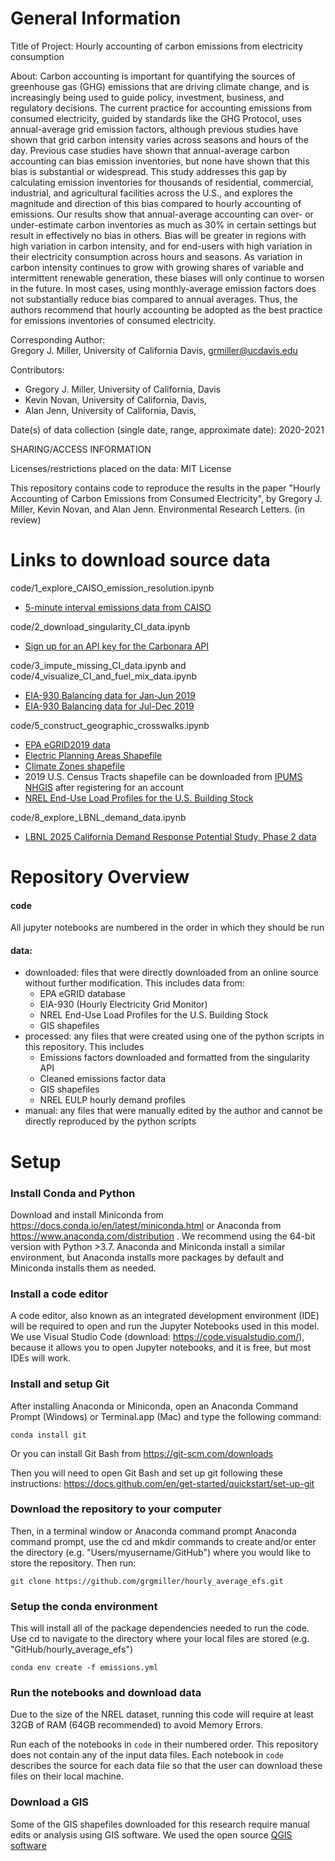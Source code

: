 # General Information

Title of Project: Hourly accounting of carbon emissions from electricity consumption

About: Carbon accounting is important for quantifying the sources of greenhouse gas (GHG) emissions that are driving climate change, and is increasingly being used to guide policy, investment, business, and regulatory decisions. The current practice for accounting emissions from consumed electricity, guided by standards like the GHG Protocol, uses annual-average grid emission factors, although previous studies have shown that grid carbon intensity varies across seasons and hours of the day. Previous case studies have shown that annual-average carbon accounting can bias emission inventories, but none have shown that this bias is substantial or widespread. This study addresses this gap by calculating emission inventories for thousands of residential, commercial, industrial, and agricultural facilities across the U.S., and explores the magnitude and direction of this bias compared to hourly accounting of emissions. Our results show that annual-average accounting can over- or under-estimate carbon inventories as much as 30% in certain settings but result in effectively no bias in others. Bias will be greater in regions with high variation in carbon intensity, and for end-users with high variation in their electricity consumption across hours and seasons.  As variation in carbon intensity continues to grow with growing shares of variable and intermittent renewable generation, these biases will only continue to worsen in the future. In most cases, using monthly-average emission factors does not substantially reduce bias compared to annual averages. Thus, the authors recommend that hourly accounting be adopted as the best practice for emissions inventories of consumed electricity.   


Corresponding Author:  
  Gregory J. Miller, University of California Davis, grmiller@ucdavis.edu

Contributors:

- Gregory J. Miller, University of California, Davis
- Kevin Novan, University of California, Davis,
- Alan Jenn, University of California, Davis, 

Date(s) of data collection (single date, range, approximate date): 2020-2021

SHARING/ACCESS INFORMATION

Licenses/restrictions placed on the data: MIT License

This repository contains code to reproduce the results in the paper "Hourly Accounting of Carbon Emissions from Consumed Electricity", by Gregory J. Miller, Kevin Novan, and Alan Jenn. Environmental Research Letters. (in review)


# Links to download source data

code/1_explore_CAISO_emission_resolution.ipynb

- [5-minute interval emissions data from CAISO](https://raw.githubusercontent.com/grgmiller/CAISO_data/master/CAISOdata.csv)

code/2_download_singularity_CI_data.ipynb

- [Sign up for an API key for the Carbonara API](https://carbonara.singularity.energy/app/signup)

code/3_impute_missing_CI_data.ipynb and code/4_visualize_CI_and_fuel_mix_data.ipynb
- [EIA-930 Balancing data for Jan-Jun 2019](https://www.eia.gov/electricity/gridmonitor/sixMonthFiles/EIA930_BALANCE_2019_Jul_Dec.csv)
- [EIA-930 Balancing data for Jul-Dec 2019](https://www.eia.gov/electricity/gridmonitor/sixMonthFiles/EIA930_BALANCE_2019_Jan_Jun.csv)

code/5_construct_geographic_crosswalks.ipynb
- [EPA eGRID2019 data](https://www.epa.gov/sites/default/files/2021-02/egrid2019_data.xlsx)
- [Electric Planning Areas Shapefile](https://hifld-geoplatform.opendata.arcgis.com/datasets/geoplatform::electric-planning-areas-1/explor)
- [Climate Zones shapefile](https://atlas.eia.gov/datasets/eia::climate-zones-doe-building-america-program/explore?location=35.902577%2C-95.221420%2C4.90)
- 2019 U.S. Census Tracts shapefile can be downloaded from [IPUMS NHGIS](https://www.nhgis.org/) after registering for an account
- [NREL End-Use Load Profiles for the U.S. Building Stock](https://data.openei.org/s3_viewer?bucket=oedi-data-lake&prefix=nrel-pds-building-stock%2Fend-use-load-profiles-for-us-building-stock%2F)

code/8_explore_LBNL_demand_data.ipynb
- [LBNL 2025 California Demand Response Potential Study, Phase 2 data](https://buildings.lbl.gov/download-page-2025-california-demand-response)

# Repository Overview

#### code
All jupyter notebooks are numbered in the order in which they should be run

#### data:
- downloaded:  files that were directly downloaded from an online source without further modification. This includes data from:
  - EPA eGRID database
  - EIA-930 (Hourly Electricity Grid Monitor)
  - NREL End-Use Load Profiles for the U.S. Building Stock
  - GIS shapefiles
- processed: any files that were created using one of the python scripts in this repository. This includes
  - Emissions factors downloaded and formatted from the singularity API
  - Cleaned emissions factor data
  - GIS shapefiles
  - NREL EULP hourly demand profiles
- manual: any files that were manually edited by the author and cannot be directly reproduced by the python scripts

# Setup
### Install Conda and Python
Download and install Miniconda from https://docs.conda.io/en/latest/miniconda.html or Anaconda from https://www.anaconda.com/distribution . We recommend using the 64-bit version with Python >3.7. Anaconda and Miniconda install a similar environment, but Anaconda installs more packages by default and Miniconda installs them as needed.
### Install a code editor 
A code editor, also known as an integrated development environment (IDE) will be required to open and run the Jupyter Notebooks used in this model. We use Visual Studio Code (download: https://code.visualstudio.com/), because it allows you to open Jupyter notebooks, and it is free, but most IDEs will work.
### Install and setup Git
After installing Anaconda or Miniconda, open an Anaconda Command Prompt (Windows) or Terminal.app (Mac) and type the following command:

```
conda install git
```

Or you can install Git Bash from https://git-scm.com/downloads

Then you will need to open Git Bash and set up git following these instructions: https://docs.github.com/en/get-started/quickstart/set-up-git

### Download the repository to your computer

Then, in a terminal window or Anaconda command prompt Anaconda command prompt, use the cd and mkdir commands to create and/or enter the directory (e.g. "Users/myusername/GitHub") where you would like to store the repository. Then run:

```
git clone https://github.com/grgmiller/hourly_average_efs.git
```

### Setup the conda environment

This will install all of the package dependencies needed to run the code. Use cd to navigate to the directory where your local files are stored (e.g. "GitHub/hourly_average_efs")

```
conda env create -f emissions.yml
```

### Run the notebooks and download data

Due to the size of the NREL dataset, running this code will require at least 32GB of RAM (64GB recommended) to avoid Memory Errors.

Run each of the notebooks in `code` in their numbered order. This repository does not contain any of the input data files. Each notebook in `code` describes the source for each data file so that the user can download these files on their local machine. 

### Download a GIS

Some of the GIS shapefiles downloaded for this research require manual edits or analysis using GIS software. We used the open source [QGIS software](https://www.qgis.org/en/site/)
